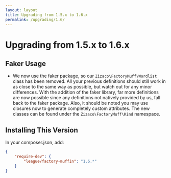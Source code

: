 ```yaml
---
layout: layout
title: Upgrading from 1.5.x to 1.6.x
permalink: /upgrading/1.6/
---
```


# Upgrading from 1.5.x to 1.6.x

## Faker Usage

* We now use the faker package, so our `Zizaco\FactoryMuff\Wordlist` class has been removed. All your previous definitions should still work in as close to the same way as possible, but watch out for any minor differences. With the addition of the faker library, far more definitions are now possible since any definitions not natively provided by us, fall back to the faker package. Also, it should be noted you may use closures now to generate completely custom attributes. The new classes can be found under the `Zizaco\FactoryMuff\Kind` namespace.

## Installing This Version

In your composer.json, add:
```json
{
    "require-dev": {
        "league/factory-muffin": "1.6.*"
    }
}
```
